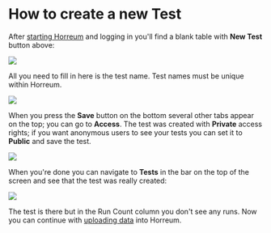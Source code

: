 # How to create a new Test

After [starting Horreum](/docs/tutorial/start.html) and logging in you'll find a blank table with **New Test** button above:

<div class="screenshot"><img src="/assets/images/create_test/01_logged_in.png" /></div>

All you need to fill in here is the test name. Test names must be unique within Horreum.

<div class="screenshot"><img src="/assets/images/create_test/02_new_test.png" /></div>

When you press the **Save** button on the bottom several other tabs appear on the top; you can go to **Access**. The test was created with **Private** access rights; if you want anonymous users to see your tests you can set it to **Public** and save the test.

<div class="screenshot"><img src="/assets/images/create_test/03_test_access.png" /></div>

When you're done you can navigate to **Tests** in the bar on the top of the screen and see that the test was really created:

<div class="screenshot"><img src="/assets/images/create_test/04_tests.png" /></div>

The test is there but in the Run Count column you don't see any runs. Now you can continue with [uploading data](./upload.html) into Horreum.
